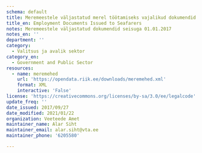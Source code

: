 ```yaml
---
schema: default
title: Meremeestele väljastatud merel töötamiseks vajalikud dokumendid
title_en: Employment Documents Issued to Seafarers
notes: Meremeestele väljastatud dokumendid seisuga 01.01.2017
notes_en: ''
department: ''
category:
  - Valitsus ja avalik sektor
category_en:
  - Government and Public Sector
resources:
  - name: meremehed
    url: 'https://opendata.riik.ee/downloads/meremehed.xml'
    format: XML
    interactive: 'False'
license: 'https://creativecommons.org/licenses/by-sa/3.0/ee/legalcode'
update_freq: ''
date_issued: 2017/09/27
date_modified: 2021/01/22
organization: Veeteede Amet
maintainer_name: Alar Siht
maintainer_email: alar.siht@vta.ee
maintainer_phone: '6205580'

---
```

